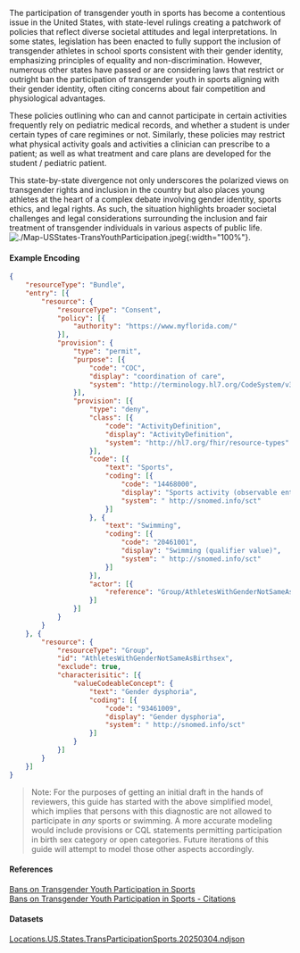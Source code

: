 
The participation of transgender youth in sports has become a contentious issue in the United States, with state-level rulings creating a patchwork of policies that reflect diverse societal attitudes and legal interpretations. In some states, legislation has been enacted to fully support the inclusion of transgender athletes in school sports consistent with their gender identity, emphasizing principles of equality and non-discrimination. However, numerous other states have passed or are considering laws that restrict or outright ban the participation of transgender youth in sports aligning with their gender identity, often citing concerns about fair competition and physiological advantages. 

These policies outlining who can and cannot participate in certain activities frequently rely on pediatric medical records, and whether a student is under certain types of care regimines or not.  Similarly, these policies may restrict what physical activity goals and activities a clinician can prescribe to a patient; as well as what treatment and care plans are developed for the student / pediatric patient.

This state-by-state divergence not only underscores the polarized views on transgender rights and inclusion in the country but also places young athletes at the heart of a complex debate involving gender identity, sports ethics, and legal rights. As such, the situation highlights broader societal challenges and legal considerations surrounding the inclusion and fair treatment of transgender individuals in various aspects of public life.
![./Map-USStates-TransYouthParticipation.jpeg](./Map-USStates-TransYouthParticipation.jpg){:width="100%"}.


#### Example Encoding  

```json
{
    "resourceType": "Bundle",
    "entry": [{
        "resource": { 
            "resourceType": "Consent",
            "policy": [{
                "authority": "https://www.myflorida.com/"
            }],
            "provision": {
                "type": "permit",
                "purpose": [{
                    "code": "COC",
                    "display": "coordination of care",
                    "system": "http://terminology.hl7.org/CodeSystem/v3-ActReason"
                }],
                "provision": [{
                    "type": "deny",
                    "class": [{
                        "code": "ActivityDefinition",
                        "display": "ActivityDefinition",
                        "system": "http://hl7.org/fhir/resource-types"
                    }],
                    "code": [{
                        "text": "Sports",
                        "coding": [{
                            "code": "14468000",
                            "display": "Sports activity (observable entity)",
                            "system": " http://snomed.info/sct"
                        }]
                    }, {
                        "text": "Swimming",
                        "coding": [{
                            "code": "20461001",
                            "display": "Swimming (qualifier value)",
                            "system": " http://snomed.info/sct"
                        }]
                    }],
                    "actor": [{
                        "reference": "Group/AthletesWithGenderNotSameAsBirthsex"
                    }]
                }]
            }
        }
    }, {
        "resource": {
            "resourceType": "Group",
            "id": "AthletesWithGenderNotSameAsBirthsex",
            "exclude": true,
            "characterisitic": [{
                "valueCodeableConcept": {
                    "text": "Gender dysphoria",
                    "coding": [{
                        "code": "93461009",
                        "display": "Gender dysphoria",
                        "system": " http://snomed.info/sct"
                    }]
                }	
            }]
        }
    }]
}
```

> Note:  For the purposes of getting an initial draft in the hands of reviewers, this guide has started with the above simplified model, which implies that persons with this diagnostic are not allowed to participate in _any_ sports or swimming.  A more accurate modeling would include provisions or CQL statements permitting participation in birth sex category or open categories.    Future iterations of this guide will attempt to model those other aspects accordingly.  


#### References  
[Bans on Transgender Youth Participation in Sports](https://www.lgbtmap.org/equality-maps/sports_participation_bans)  
[Bans on Transgender Youth Participation in Sports - Citations](https://www.lgbtmap.org/img/maps/citations-sports-participation-bans.pdf)  


#### Datasets
[Locations.US.States.TransParticipationSports.20250304.ndjson](Locations.US.States.TransParticipationSports.20250304.ndjson)  






